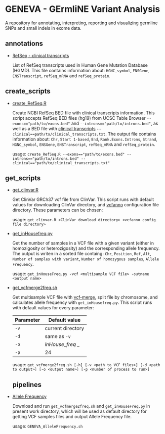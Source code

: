 
# GENEVA - GErmliNE Variant Analysis
A repository for annotating, interpreting, reporting and visualizing germline SNPs and small indels in exome data.

## annotations
* [RefSeq - clinical transcripts](https://github.com/jpmtavares/GENEVA/blob/master/annotations/RefSeq_clinical_transcripts.txt)

  List of RefSeq transcripts used in Human Gene Mutation Database (HGMD). This file contains information about: `HGNC_symbol`,  `ENSGene`, `ENSTranscript`, `refSeq_mRNA` and `refSeq_protein`.
  
## create_scripts
* [create_RefSeq.R](https://github.com/jpmtavares/GENEVA/blob/master/create_scripts/create_RefSeq.R)

  Create NCBI RefSeq BED file with clinical transcripts information. This script accepts RefSeq BED files (hg19) from UCSC Table Browser `--exons=="path/to/exons.bed"` and `--introns=="path/to/introns.bed"`, as well as a BED file with [clinical transcripts](https://github.com/jpmtavares/GENEVA/blob/master/annotations/RefSeq_clinical_transcripts.txt) `--clinical==path/to/clinical_transcripts.txt`. The output file contains information about: `Chr`, `Start 1-based`, `End`, `Rank.Exons.Introns`, `Strand`, `HGNC_symbol`,  `ENSGene`, `ENSTranscript`, `refSeq_mRNA` and `refSeq_protein`.
  
  usage: `create_RefSeq.R --exons=="path/to/exons.bed" --introns=="path/to/introns.bed" --clinical=="path/to/clinical_transcripts.txt"`
 
## get_scripts
* [get_clinvar.R](https://github.com/jpmtavares/GENEVA/blob/master/get_scripts/get_clinvar.R)

  Get ClinVar GRCh37 vcf file from ClinVar. This script runs with default values for downloading ClinVar directory, and [vcfanno](https://github.com/brentp/vcfanno) configuration file directory. These parameters can be chosen:
  
  usage: `get_clinvar.R <ClinVar download directory> <vcfanno config file directory>`

* [get_inHousefreq.py](https://github.com/jpmtavares/GENEVA/blob/master/get_scripts/get_inHouseFreq.py)

  Get the number of samples in a VCF file with a given variant (either in homozigosity or heterozigosity) and the corresponding allele frequency. The output is writen in a sorted file containg: `Chr`, `Position`, `Ref`, `Alt`, `Number of samples with variant`, `Number of homozygous samples`, `Allele Frequency`.
  
  usage: `get_inHouseFreq.py -vcf <multisample VCF file> -outname <output name>`

* [get_vcfmerge2freq.sh](https://github.com/jpmtavares/GENEVA/blob/master/get_scripts/get_vcfmerge2freq.sh)

  Get multisample VCF file with [vcf-merge](http://vcftools.sourceforge.net/perl_module.html#vcf-merge), split file by chromosome, and calculates allele frequency with `get_inHousefreq.py`. This script runs with default values for every parameter:
  
    Parameter | Default value
    --- | ---
    `-v` | current directory
    `-d` | same as `-v`
    `-o` | _inHouse_freq_ _
    `-p` | 24

  
  usage: `get_vcfmerge2freq.sh [-h] [-v <path to VCF files>] [-d <path to output>] [-o <output name>] [-p <number of process to run>]`
  
  ## pipelines
* [Allele Frequency](https://github.com/jpmtavares/GENEVA/blob/master/pipelines/GENEVA_AlleleFrequency.sh)

  Download and run `get_vcfmerge2freq.sh` and `get_inHouseFreq.py` in present work directory, which will be used as default directory for getting VCF samples files and output Allele Frequency file.
  
  usage: `GENEVA_AlleleFrequency.sh`
